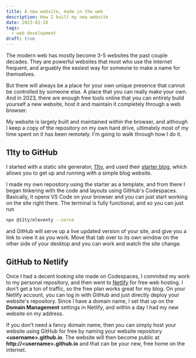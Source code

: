 ```yaml
---
title: A new website, made in the web
description: How I built my new website
date: 2023-02-28
tags:
  - web development
draft: true
---
```


The modern web has mostly become 3-5 websites the past couple decades. They are powerful websites that most who use the internet frequent, and arguably the easiest way for someone to make a name for themselves.

But there will always be a place for your own unique presence that cannot be controlled by someone else. A place that you can really make your own. And in 2023, there are enough free tools online that you can entirely build yourself a new website, host it and maintain it completely through a web browser.

My website is largely built and maintained *within* the browser, and although I keep a copy of the repository on my own hard drive, ultimately most of my time spent on it has been remotely. I'm going to walk through how I do it.

## 11ty to GitHub

I started with a static site generator, [11ty](https://www.11ty.dev/), and used their [starter blog](https://github.com/11ty/eleventy-base-blog), which allows you to get up and running with a simple blog website.

I made my own repository using the starter as a template, and from there I began tinkering with the code and layouts using GitHub's Codespaces. Basically, it opens VS Code on your browser and you can just start working on the site right there. The terminal is fully functional, and so you can just run

```bash
npx @11ty/eleventy --serve
```

and GitHub will serve up a live updated version of your site, and give you a link to view it as you work. Move that tab over to its own window on the other side of your desktop and you can work and watch the site change.

## GitHub to Netlify

Once I had a decent looking site made on Codespaces, I commited my work to my personal repository, and then went to [Netlify](https://www.netlify.com/) for free web hosting. I don't get a ton of traffic, so the free plan works great for my blog. On your Netlify account, you can log in with GitHub and just directly deploy your website's repository. Since I have a domain name, I set that up on the **Domain Management** settings in Netlify, and within a day I had my new website on my address.

If you don't need a fancy domain name, then you can simply host your website using GitHub for free by naming your website repository **\<username\>.github.io**. The website will then become public at **http://\<username\>.github.io** and that can be your new, free home on the internet.